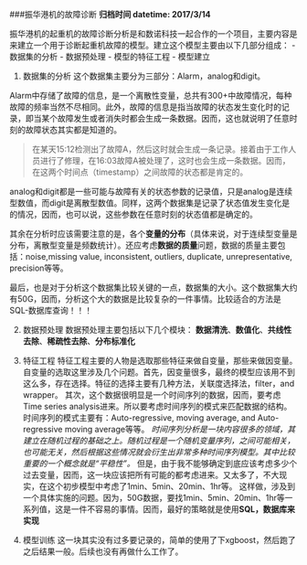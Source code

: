 ###振华港机的故障诊断
**归档时间 datetime: 2017/3/14**

振华港机的起重机的故障诊断分析是和数诺科技一起合作的一个项目，主要内容是来建立一个用于诊断起重机故障的模型。建立这个模型主要由以下几部分组成：
    - 数据集的分析
    - 数据预处理
    - 模型的特征工程
    - 模型建立
    
1. 数据集的分析
这个数据集主要分为三部分：Alarm，analog和digit。

Alarm中存储了故障的信息，是一个离散性变量，总共有300+中故障情况，每种故障的频率当然不尽相同。此外，故障的信息是指当故障的状态发生变化时的记录，即当某个故障发生或者消失时都会生成一条数据。因而，这也就说明了任意时刻的故障状态其实都是知道的。
> 在某天15:12检测出了故障A，然后这时就会生成一条记录。接着由于工作人员进行了修理，在16:03故障A被处理了，这时也会生成一条数据。因而，在这两个时间点（timestamp）之间故障的状态都是肯定的。

analog和digit都是一些可能与故障有关的状态参数的记录值，只是analog是连续型数值，而digit是离散型数值。同样，这两个数据集是记录了状态值发生变化是的情况，因而，也可以说，这些参数在任意时刻的状态值都是确定的。

其余在分析时应该需要注意的是，各个**变量的分布**（具体来说，对于连续型变量是分布，离散型变量是频数统计）。还应考虑**数据的质量**问题，数据的质量主要包括：noise,missing value, inconsistent, outliers, duplicate, unrepresentative, precision等等。

最后，也是对于分析这个数据集比较关键的一点，数据集的大小。这个数据集大约有50G，因而，分析这个大的数据是比较复杂的一件事情。比较适合的方法是SQL-数据库查询！！！

2. 数据预处理
数据预处理主要包括以下几个模块：
    **数据清洗**、**数值化**、**共线性去除**、**稀疏性去除**、**分布标准化**
3. 特征工程
特征工程主要的人物是选取那些特征来做自变量，那些来做因变量。
自变量的选取这里涉及几个问题。首先，因变量很多，最终的模型应该用不到这么多，存在选择。特征的选择主要有几种方法，关联度选择法，filter，and wrapper。 其次，这个数据很明显是一个时间序列的数据，因而，要考虑Time series analysis进来。所以要考虑时间序列的模式来匹配数据的结构。时间序列的模式主要有：Auto-regressive, moving average, and Auto-regressive moving average等等。
*时间序列分析是一块内容很多的领域，其建立在随机过程的基础之上。随机过程是一个随机变量序列，之间可能相关，也可能无关，然后根据这些情况就会衍生出非常多种时间序列模型。其中比较重要的一个概念就是“平稳性”。*
但是，由于我不能够确定到底应该考虑多少个过去变量，因而，这一块应该把所有可能的都考虑进来。又太多了，不大现实，在这个初步模型中考虑了1min、5min、20min、1hr等。
这样做，涉及到一个具体实施的问题。因为，50G数据，要找1min、5min、20min、1hr等一系列值，这是一件不容易的事情。因而，最好的策略就是使用**SQL，数据库来实现**

4. 模型训练
这一块其实没有过多要记录的，简单的使用了下xgboost，然后跑了之后结果一般。后续也没有再做什么工作了。

























